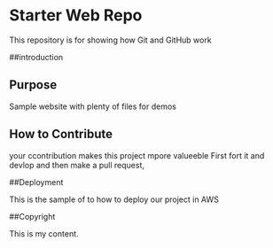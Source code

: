 # Starter Web Repo

This repository is for showing how Git and GitHub work


##introduction







## Purpose

Sample website with plenty of files for demos


## How to Contribute
your ccontribution makes this project mpore valueeble
First fort it and devlop and then make  a pull request,


##Deployment

This is the sample of to how to deploy our project in AWS


##Copyright

This is my content.


